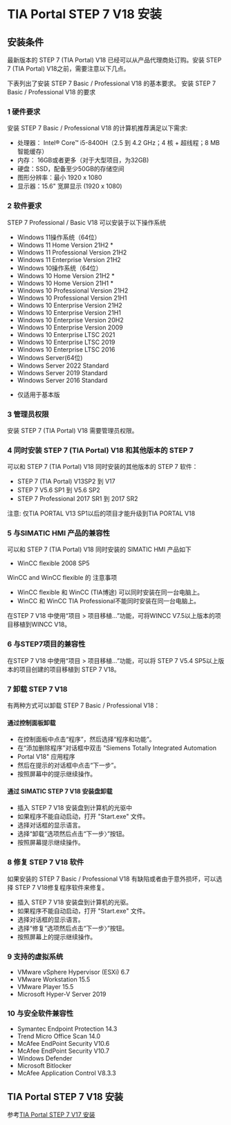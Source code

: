 # TIA Portal STEP 7 V18 安装

## 安装条件

最新版本的 STEP 7 (TIA Portal) V18 已经可以从产品代理商处订购。安装 STEP 7 (TIA
Portal) V18之前，需要注意以下几点。

下表列出了安装 STEP 7 Basic / Professional V18 的基本要求。
安装 STEP 7 Basic / Professional V18 的要求 

### 1 硬件要求

安装 STEP 7 Basic / Professional V18 的计算机推荐满足以下需求: 

- 处理器： Intel® Core™ i5-8400H（2.5 到 4.2 GHz；4 核 + 超线程；8 MB 智能缓存） 
- 内存： 16GB或者更多（对于大型项目，为32GB) 
- 硬盘：SSD，配备至少50GB的存储空间 
- 图形分辨率：最小 1920 x 1080 
- 显示器：15.6" 宽屏显示 (1920 x 1080) 
 
### 2 软件要求

STEP 7 Professional / Basic V18 可以安装于以下操作系统

- Windows 11操作系统（64位）
- Windows 11 Home Version 21H2 * 
- Windows 11 Professional Version 21H2 
- Windows 11 Enterprise Version 21H2 
- Windows 10操作系统（64位）
- Windows 10 Home Version 21H2 * 
- Windows 10 Home Version 21H1 * 
- Windows 10 Professional Version 21H2 
- Windows 10 Professional Version 21H1 
- Windows 10 Enterprise Version 21H2 
- Windows 10 Enterprise Version 21H1 
- Windows 10 Enterprise Version 20H2 
- Windows 10 Enterprise Version 2009 
- Windows 10 Enterprise LTSC 2021 
- Windows 10 Enterprise LTSC 2019 
- Windows 10 Enterprise LTSC 2016 
- Windows Server(64位) 
- Windows Server 2022 Standard 
- Windows Server 2019 Standard 
- Windows Server 2016 Standard 
* 仅适用于基本版 
 
### 3 管理员权限

安装 STEP 7 (TIA Portal) V18 需要管理员权限。
 
### 4 同时安装 STEP 7 (TIA Portal) V18 和其他版本的 STEP 7

可以和 STEP 7 (TIA Portal) V18 同时安装的其他版本的 STEP 7 软件： 

- STEP 7 (TIA Portal) V13SP2 到 V17 
- STEP 7 V5.6 SP1 到 V5.6 SP2 
- STEP 7 Professional 2017 SR1 到 2017 SR2 

注意: 仅TIA PORTAL V13 SP1以后的项目才能升级到TIA PORTAL V18 
 
### 5 与SIMATIC HMI 产品的兼容性

可以和 STEP 7 (TIA Portal) V18 同时安装的 SIMATIC HMI 产品如下 

- WinCC flexible 2008 SP5 

WinCC and WinCC flexible 的 注意事项

- WinCC flexible 和 WinCC (TIA博途) 可以同时安装在同一台电脑上。 
- WinCC 和 WinCC TIA Professional不能同时安装在同一台电脑上。 

在STEP 7 V18 中使用“项目 > 项目移植…”功能，可将WINCC V7.5以上版本的项目移植到WINCC V18。
 
### 6 与STEP7项目的兼容性

在STEP 7 V18 中使用“项目 > 项目移植…”功能，可以将 STEP 7 V5.4 SP5以上版本的项目创建的项目移植到 STEP 7 V18。 
 
### 7 卸载 STEP 7 V18

有两种方式可以卸载 STEP 7 Basic / Professional V18： 

#### 通过控制面板卸载

- 在控制面板中点击“程序”，然后选择“程序和功能”。 
- 在“添加删除程序”对话框中双击 "Siemens Totally Integrated Automation
- Portal V18" 应用程序 
- 然后在提示的对话框中点击“下一步”。 
- 按照屏幕中的提示继续操作。

#### 通过 SIMATIC STEP 7 V18 安装盘卸载

- 插入 STEP 7 V18 安装盘到计算机的光驱中 
- 如果程序不能自动启动，打开 "Start.exe" 文件。 
- 选择对话框的显示语言。 
- 选择“卸载”选项然后点击“下一步〉”按钮。 
- 按照屏幕提示继续操作。 
 
### 8 修复 STEP 7 V18 软件

如果安装的 STEP 7 Basic / Professional V18 有缺陷或者由于意外损坏，可以选择 STEP 7 V18修复程序软件来修复。

- 插入 STEP 7 V18 安装盘到计算机的光驱。 
- 如果程序不能自动启动，打开 "Start.exe" 文件。 
- 选择对话框的显示语言。 
- 选择“修复”选项然后点击“下一步〉”按钮。 
- 按照屏幕上的提示继续操作。 
 
### 9 支持的虚拟系统

- VMware vSphere Hypervisor (ESXi) 6.7 
- VMware Workstation 15.5 
- VMware Player 15.5 
- Microsoft Hyper-V Server 2019 
 
### 10 与安全软件兼容性

- Symantec Endpoint Protection 14.3 
- Trend Micro Office Scan 14.0 
- McAfee EndPoint Security V10.6 
- McAfee EndPoint Security V10.7 
- Windows Defender 
- Microsoft Bitlocker 
- McAfee Application Control V8.3.3 
 
## TIA Portal STEP 7 V18 安装

参考[TIA Portal STEP 7 V17 安装](https://www.ittel.cn/archives/5290.html)

